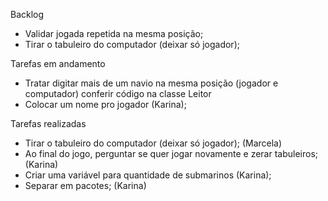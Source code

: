 Backlog

- Validar jogada repetida na mesma posição;
- Tirar o tabuleiro do computador (deixar só jogador);

Tarefas em andamento
- Tratar digitar mais de um navio na mesma posição (jogador e computador)
conferir código na classe Leitor
- Colocar um nome pro jogador (Karina);

Tarefas realizadas
- Tirar o tabuleiro do computador (deixar só jogador); (Marcela)
- Ao final do jogo, perguntar se quer jogar novamente e zerar tabuleiros; (Karina)
- Criar uma variável para quantidade de submarinos (Karina);
- Separar em pacotes; (Karina)